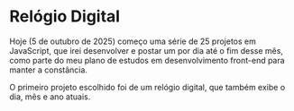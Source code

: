 # Relógio Digital
Hoje (5 de outubro de 2025) começo uma série de 25 projetos em JavaScript, que irei desenvolver e postar um por dia até o fim desse mês, como parte do meu plano de estudos em desenvolvimento front-end para manter a constância. 

O primeiro projeto escolhido foi de um relógio digital, que também exibe o dia, mês e ano atuais.


